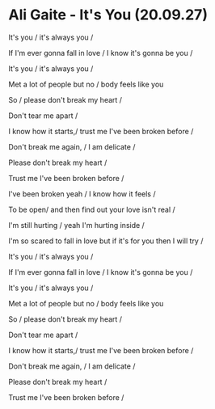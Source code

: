 # Ali Gaite - It's You (20.09.27)

It's you / it's always you /

If I'm ever gonna fall in love / I know it's gonna be you /

It's you / it's always you /

Met a lot of people but no / body feels like you

So / please don't break my heart /

Don't tear me apart /

I know how it starts,/ trust me I've been broken before /

Don't break me again, / I am delicate /

Please don't break my heart /

Trust me I've been broken before /



I've been broken yeah / I know how it feels /

To be open/ and then find out your love isn't real /

I'm still hurting / yeah I'm hurting inside /

I'm so scared to fall in love but if it's for you then I will try /



It's you / it's always you /

If I'm ever gonna fall in love / I know it's gonna be you /

It's you / it's always you /

Met a lot of people but no / body feels like you 

So / please don't break my heart /

Don't tear me apart /

I know how it starts,/ trust me I've been broken before /

Don't break me again, / I am delicate /

Please don't break my heart /

Trust me I've been broken before /

